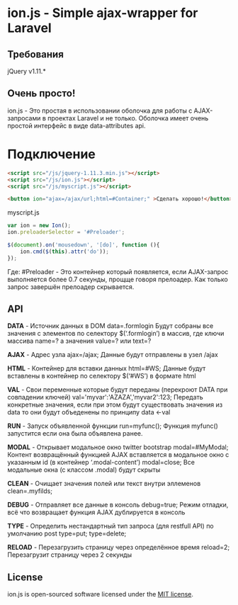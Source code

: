 # ion.js - Simple ajax-wrapper for Laravel

## Требования

jQuery v1.11.*


## Очень просто!

ion.js - Это простая в использовании оболочка для работы с AJAX-запросами в проектах 
Laravel и не только. Оболочка имеет очень простой интерфейс в виде data-attributes api.

# Подключение

```html
<script src="/js/jquery-1.11.3.min.js"></script>
<script src="/js/ion.js"></script>
<script src="/js/myscript.js"></script>

<button ion="ajax=/ajax/url;html=#Container;" >Сделать хорошо!</button>

```

myscript.js
```js
var ion = new Ion();
ion.preloaderSelector = '#Preloader';

$(document).on('mousedown', '[do]', function (){
    ion.cmd($(this).attr('do'));
});
```
Где: #Preloader - Это контейнер который появляется, если AJAX-запрос выполняется более 0.7 секунды, 
прощще говоря прелоадер. Как только запрос завершён прелоадер скрывается.

## API

**DATA** - Источник данных в DOM
data=.formlogin
Будут собраны все значения с элементов по селектору $(‘.formlogin’) в массив, где ключи массива name=? а значения value=? или text=?

**AJAX** - Адрес узла
ajax=/ajax;
Данные будут отправлены в узел /ajax

**HTML** - Контейнер для вставки данных
html=#WS;
Данные будут вставлены в контейнер по селектору $(‘#WS’) в формате html

**VAL** - Свои переменные которые будут переданы (перекроют DATA при совпадении ключей)
val='myvar':'AZAZA','myvar2':123;
Передать конкретные значения, если при этом будут существовать значения из data то они будут объеденены по принципу data <-val

**RUN** - Запуск объявленной функции
run=myfunc();
Функция myfunc() запустится если она была объявлена ранее.

**MODAL** - Открывает модальное окно twitter bootstrap
modal=#MyModal;
Контент возвращённый функцией AJAX вставляется в модальное окно с указанным id (в контейнер ‘.modal-content’)
modal=close;
Все модальные окна (с классом .modal) будут скрыты

**CLEAN** - Очищает значения полей или текст внутри эллеменов
clean=.myfilds;

**DEBUG** - Отправляет все данные в консоль
debug=true;
Режим отладки, всё что возвращает функция AJAX дублируется в консоль

**TYPE** - Определить нестандартный тип запроса (для restfull API) по умолчанию post
type=put;
type=delete;

**RELOAD** - Перезагрузить страницу через определённое время
reload=2;
Перезагрузит страницу через 2 секунды

## License

ion.js is open-sourced software licensed under the [MIT license](http://opensource.org/licenses/MIT).